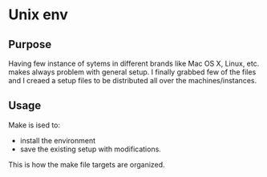 # Unix env

## Purpose

Having few instance of sytems in different brands like Mac OS X, Linux, etc.
makes always problem with general setup. I finally grabbed few of the files 
and I creaed a setup files to be distributed all over the machines/instances.

## Usage

Make is ised to:
- install the environment
- save the existing setup with modifications.

This is how the make file targets are organized.
